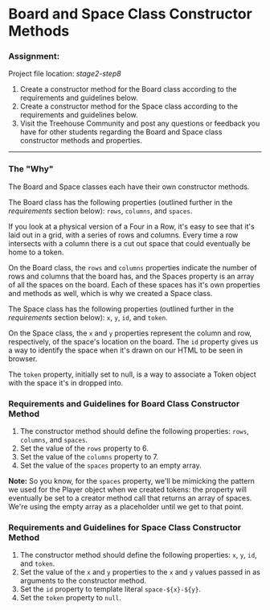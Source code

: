 # Board and Space Class Constructor Methods

### Assignment:

Project file location: _stage2-step8_

1.  Create a constructor method for the Board class according to the requirements and guidelines below.
2.  Create a constructor method for the Space class according to the requirements and guidelines below.
3.  Visit the Treehouse Community and post any questions or feedback you have for other students regarding the Board and Space class constructor methods and properties.

* * *

### The "Why"

The Board and Space classes each have their own constructor methods.

The Board class has the following properties (outlined further in the _requirements_ section below): `rows`, `columns`, and `spaces`.

If you look at a physical version of a Four in a Row, it's easy to see that it's laid out in a grid, with a series of rows and columns. Every time a row intersects with a column there is a cut out space that could eventually be home to a token.

On the Board class, the `rows` and `columns` properties indicate the number of rows and columns that the board has, and the Spaces property is an array of all the spaces on the board. Each of these spaces has it's own properties and methods as well, which is why we created a Space class.

The Space class has the following properties (outlined further in the _requirements_ section below): `x`, `y`, `id`, and `token`.

On the Space class, the `x` and `y` properties represent the column and row, respectively, of the space's location on the board. The `id` property gives us a way to identify the space when it's drawn on our HTML to be seen in browser.

The `token` property, initially set to null, is a way to associate a Token object with the space it's in dropped into.

### Requirements and Guidelines for Board Class Constructor Method

1.  The constructor method should define the following properties: `rows`, `columns`, and `spaces`.
2.  Set the value of the `rows` property to 6.
3.  Set the value of the `columns` property to 7.
4.  Set the value of the `spaces` property to an empty array.

**Note:** So you know, for the `spaces` property, we'll be mimicking the pattern we used for the Player object when we created tokens: the property will eventually be set to a creator method call that returns an array of spaces. We're using the empty array as a placeholder until we get to that point.

### Requirements and Guidelines for Space Class Constructor Method

1.  The constructor method should define the following properties: `x`, `y`, `id`, and `token`.
2.  Set the value of the `x` and `y` properties to the `x` and `y` values passed in as arguments to the constructor method.
3.  Set the `id` property to template literal `space-${x}-${y}`.
4.  Set the `token` property to `null`.
